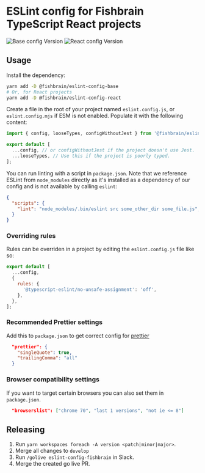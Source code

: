 # ESLint config for Fishbrain TypeScript React projects

![Base config Version](https://img.shields.io/npm/v/%40fishbrain%2Feslint-config-base?label=%40fishbrain%2Feslint-config-base)
![React config Version](https://img.shields.io/npm/v/%40fishbrain%2Feslint-config-react?label=%40fishbrain%2Feslint-config-react)

## Usage

Install the dependency:

```bash
yarn add -D @fishbrain/eslint-config-base
# Or, for React projects
yarn add -D @fishbrain/eslint-config-react
```

Create a file in the root of your project named `eslint.config.js`, or `eslint.config.mjs` if ESM is not enabled.
Populate it with the following content:

```js
import { config, looseTypes, configWithoutJest } from '@fishbrain/eslint-config-base';

export default [
  ...config, // or configWithoutJest if the project doesn't use Jest.
  ...looseTypes, // Use this if the project is poorly typed.
];
```

You can run linting with a script in `package.json`. Note that we reference ESLint from `node_modules` directly
as it's installed as a dependency of our config and is not available by calling `eslint`:

```json
{
  "scripts": {
    "lint": "node_modules/.bin/eslint src some_other_dir some_file.js",
  }
}
```

### Overriding rules

Rules can be overriden in a project by editing the `eslint.config.js` file like so:

```js
export default [
  ...config,
  {
    rules: {
      '@typescript-eslint/no-unsafe-assignment': 'off',
    },
  },
];
```

### Recommended Prettier settings

Add this to `package.json` to get correct config for [prettier](https://prettier.io/)

```json
  "prettier": {
    "singleQuote": true,
    "trailingComma": "all"
  }
```

### Browser compatibility settings

If you want to target certain browsers you can also set them in `package.json`.

```json
  "browserslist": ["chrome 70", "last 1 versions", "not ie <= 8"]
```

## Releasing

1. Run `yarn workspaces foreach -A version <patch|minor|major>`.
2. Merge all changes to `develop`
3. Run `/golive eslint-config-fishbrain` in Slack.
4. Merge the created go live PR.
